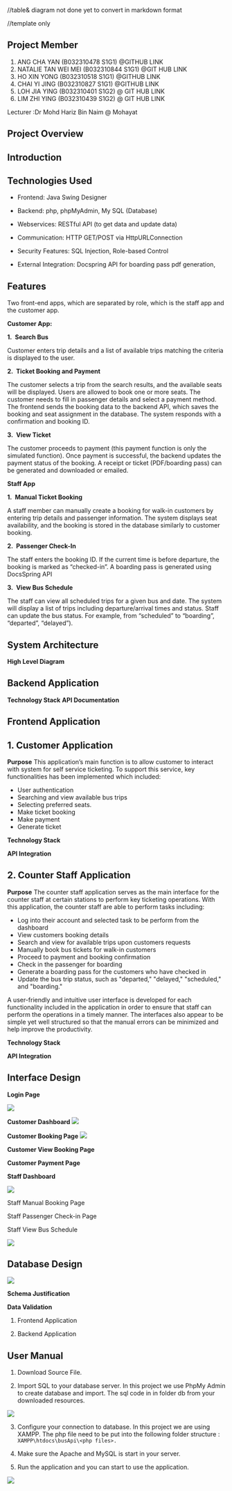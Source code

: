 //table& diagram not done yet to convert in markdown format

//template only

## **Project Member**

1. ANG CHA YAN (B032310478 S1G1)
@GITHUB LINK
2. NATALIE TAN WEI MEI (B032310844 S1G1) @GIT HUB LINK
3. HO XIN YONG (B032310518 S1G1)
@GITHUB LINK
4. CHAI YI JING (B032310827 S1G1)
@GITHUB LINK
5. LOH JIA YING (B032310401 S1G2)
@ GIT HUB LINK
6. LIM ZHI YING (B032310439 S1G2)
@ GIT HUB LINK

Lecturer :Dr Mohd Hariz Bin Naim @ Mohayat

## **Project Overview**

## Introduction

## Technologies Used

 -   Frontend: Java Swing Designer
       
   -   Backend: php, phpMyAdmin, My SQL (Database)
       
   -   Webservices: RESTful API (to get data and update data)
       
   -   Communication: HTTP GET/POST via HttpURLConnection
       
   -   Security Features: SQL Injection, Role-based Control
       
   -   External Integration: Docspring API for boarding pass pdf generation,

    

## Features

Two front-end apps, which are separated by role, which is the staff app and the customer app.



**Customer App:**

  

**1. Search Bus**

  

Customer enters trip details and a list of available trips matching the criteria is displayed to the user.

  

**2. Ticket Booking and Payment**

  

The customer selects a trip from the search results, and the available seats will be displayed. Users are allowed to book one or more seats. The customer needs to fill in passenger details and select a payment method. The frontend sends the booking data to the backend API, which saves the booking and seat assignment in the database. The system responds with a confirmation and booking ID.

  

**3. View Ticket**

  

The customer proceeds to payment (this payment function is only the simulated function). Once payment is successful, the backend updates the payment status of the booking. A receipt or ticket (PDF/boarding pass) can be generated and downloaded or emailed.

  
  

**Staff App**

  

**1. Manual Ticket Booking**

A staff member can manually create a booking for walk-in customers by entering trip details and passenger information. The system displays seat availability, and the booking is stored in the database similarly to customer booking.

  

**2. Passenger Check-In**

The staff enters the booking ID. If the current time is before departure, the booking is  marked as “checked-in”. A boarding pass is generated using DocsSpring API

  

**3. View Bus Schedule**

The staff can view all scheduled trips for a given bus and date. The system will display a list of trips including departure/arrival times and status. Staff can update the bus status. For example, from “scheduled” to “boarding”, “departed”, “delayed”).

## **System Architecture**
**High Level Diagram**


## **Backend Application**
**Technology Stack**
**API Documentation**

## **Frontend Application**
## 1. Customer Application
**Purpose**
This application’s main function is to allow customer to interact with system for self service ticketing. To support this service, key functionalities has been implemented which included:

* User authentication
* Searching and view available bus trips
* Selecting preferred seats.
* Make ticket booking
* Make payment
* Generate ticket

**Technology Stack**

**API Integration**

## 2. Counter Staff Application

**Purpose**
The counter staff application serves as the main interface for the counter staff at certain stations to perform key ticketing operations. With this application, the counter staff are able to perform tasks including:
* Log into their account and selected task to be perform from the dashboard
* View customers booking details 
* Search and view for available trips upon customers requests
* Manually book bus tickets for walk-in customers
* Proceed to payment and booking confirmation
* Check in the passenger for boarding
* Generate a boarding pass for the customers who have checked in
* Update the bus trip status, such as "departed," "delayed," "scheduled," and "boarding."

A user-friendly and intuitive user interface is developed for each functionality included in the application in order to ensure that staff can perform the operations in a timely manner. The interfaces also appear to be simple yet well structured so that the manual errors can be minimized and help improve the productivity.

**Technology Stack**

**API Integration**

## **Interface Design**

**Login Page**

![](https://lh7-rt.googleusercontent.com/docsz/AD_4nXd6wtHXz_tTpINh75X3vsWEAGpORmyLokOHsSQfaG6flvFjLdJvc7oteyq4v360S0fM-Pt2lQj9vRmI0EQN0db2ZvGp3j3Oz4ZcGogK-7q2UxB7UIjQal6voXTJ1idc4kpB8IGA?key=KxEgPuPIz5T9YTOO2d9d8g)

  
**Customer Dashboard**
![](https://lh7-rt.googleusercontent.com/docsz/AD_4nXekphUAs8x2P7PuAFy2_7-5uTspr-ySFm19B1X0mGFP1NYCzSrPJ4F5qv2mdl4Y1Cd4xE9rzaeLKjCR-JtUuWT0GefzgrKfdwePXV6PRrJcAInVUv1scQGPwXJMfdmO0uHqFcaoIA?key=KxEgPuPIz5T9YTOO2d9d8g)

**Customer Booking Page**
![](https://lh7-rt.googleusercontent.com/docsz/AD_4nXeYYtc9XU1jmaHwiyKL8iGS203VlMK64yRaBX90Xlx2tqx_IhcIvNtt3KsFwRLXObs0Zj3Lu3EUJ-BFVSnSPUnNF-9cqcOBVcdK6i8-4y4nd-retlRUZxQP2Cgg7wULEFWy6afv7Q?key=KxEgPuPIz5T9YTOO2d9d8g)

  

**Customer View Booking Page**

  
  
**Customer Payment Page**

  
  

**Staff Dashboard**

![](https://lh7-rt.googleusercontent.com/docsz/AD_4nXcXUbY1sq9innEBDxU_9RketRo2TCFvpRheP0Zu6oMKDqB7kkWoiibh6uP6fV9kvUhkh5j3p_JivSYuUJCiZwIHxJtq-zEayV8rwH0ICWx8XSn9lF2Gnh83Yx6mIZgBe_CaEn-Yyg?key=KxEgPuPIz5T9YTOO2d9d8g)

  

Staff Manual Booking Page

  

Staff Passenger Check-in Page

  
  

Staff View Bus Schedule

  

![](https://lh7-rt.googleusercontent.com/docsz/AD_4nXd_s5WRC7Z2DhJgz76aHhG6XDYj_lkF8sUvfKC1m1GZX0sHkHeJu7Kxoke7CG9c_SNWAMdBHfm53EDF-aE_ahFKjdrbWWYB3X5yn2Gf8YkPl8D8P-jygQ0ghAGK8ezRH1mfNMPnZw?key=KxEgPuPIz5T9YTOO2d9d8g)

 

## **Database Design**

![](https://lh7-rt.googleusercontent.com/docsz/AD_4nXejCbMiHNZk_k1r0l060PcENVb5eIyJDKKCTlCXDuQLi0YrNeduBzLFlX7eE7MmB22i8xDXgzE-mKGUSypuedYuyO3eNaW_I-bDx9208pZzNYX2oy_mt1sv94lNlP7gNHVouzTD6w?key=KxEgPuPIz5T9YTOO2d9d8g)

**Schema Justification**

**Data Validation**
1. Frontend Application

2. Backend Application


  


## User Manual

  

1.  Download Source File.
    

  

2.  Import SQL to your database server. In this project we use PhpMy Admin to create database and import. The sql code in in folder db from your downloaded resources.
    

  

![](https://lh7-rt.googleusercontent.com/docsz/AD_4nXdaIsqLBwYZA0edJFbc3TxIxvrll8CIgMhBML7-MrH2i-IFB9tW8fDKIArGtGVveItSrxlHcrLMeGqO3DZnDAdoxJggF3by-G2FaVv9tDl8eSZNtdHyvWeGHsQcRDW8otiPeDCT6w?key=KxEgPuPIz5T9YTOO2d9d8g)

  

3.  Configure your connection to database. In this project we are using XAMPP. The php file need to be put into the following folder structure : `XAMPP\htdocs\busApi\<php files>.` 

4. Make sure the Apache and MySQL is start in your server.

6. Run the application and you can start to use the application.
    

![](https://lh7-rt.googleusercontent.com/docsz/AD_4nXeEeLa927lr8_CQgVeKxPlOEgd2OqZ8mQeoX-yM52lBCTt_dpid-My6SZV_OaySoZUVJxJMjKdX7ItgyeaVvDOFJaNLmTL3PM5w1UXGNHv5ZXp_oMOn8yKPIQm80Us6RtYBmWtm?key=KxEgPuPIz5T9YTOO2d9d8g)
